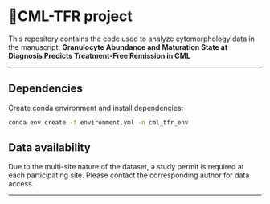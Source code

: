 # 📄CML-TFR project

This repository contains the code used to analyze cytomorphology data in the manuscript: **Granulocyte Abundance and Maturation State at Diagnosis Predicts Treatment-Free Remission in CML**  

---

## Dependencies

Create conda environment and install dependencies:

```bash
conda env create -f environment.yml -n cml_tfr_env
```

## Data availability

Due to the multi-site nature of the dataset, a study permit is required at each participating site. Please contact the corresponding author for data access.

---
